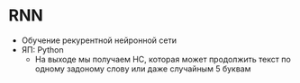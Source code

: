 # RNN
+ Обучение рекурентной нейронной сети
+ ЯП: Python
  + На выходе мы получаем НС, которая может продолжить текст по одному задоному слову или даже случайным 5 буквам
